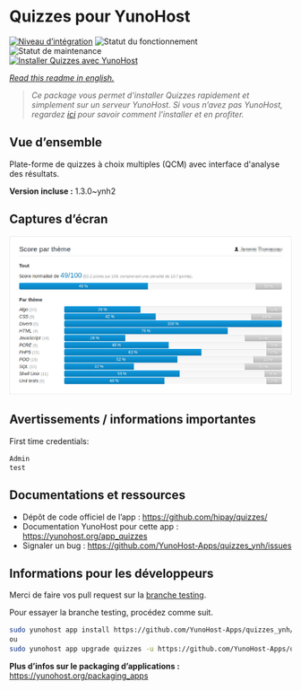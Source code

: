 <!--
N.B.: This README was automatically generated by https://github.com/YunoHost/apps/tree/master/tools/README-generator
It shall NOT be edited by hand.
-->

# Quizzes pour YunoHost

[![Niveau d’intégration](https://dash.yunohost.org/integration/quizzes.svg)](https://dash.yunohost.org/appci/app/quizzes) ![Statut du fonctionnement](https://ci-apps.yunohost.org/ci/badges/quizzes.status.svg) ![Statut de maintenance](https://ci-apps.yunohost.org/ci/badges/quizzes.maintain.svg)  
[![Installer Quizzes avec YunoHost](https://install-app.yunohost.org/install-with-yunohost.svg)](https://install-app.yunohost.org/?app=quizzes)

*[Read this readme in english.](./README.md)*

> *Ce package vous permet d’installer Quizzes rapidement et simplement sur un serveur YunoHost.
Si vous n’avez pas YunoHost, regardez [ici](https://yunohost.org/#/install) pour savoir comment l’installer et en profiter.*

## Vue d’ensemble

Plate-forme de quizzes à choix multiples (QCM) avec interface d'analyse des résultats.


**Version incluse :** 1.3.0~ynh2

## Captures d’écran

![Capture d’écran de Quizzes](./doc/screenshots/score_par_theme.png)

## Avertissements / informations importantes

First time credentials: 

```
Admin
test
```
## Documentations et ressources

* Dépôt de code officiel de l’app : <https://github.com/hipay/quizzes/>
* Documentation YunoHost pour cette app : <https://yunohost.org/app_quizzes>
* Signaler un bug : <https://github.com/YunoHost-Apps/quizzes_ynh/issues>

## Informations pour les développeurs

Merci de faire vos pull request sur la [branche testing](https://github.com/YunoHost-Apps/quizzes_ynh/tree/testing).

Pour essayer la branche testing, procédez comme suit.

``` bash
sudo yunohost app install https://github.com/YunoHost-Apps/quizzes_ynh/tree/testing --debug
ou
sudo yunohost app upgrade quizzes -u https://github.com/YunoHost-Apps/quizzes_ynh/tree/testing --debug
```

**Plus d’infos sur le packaging d’applications :** <https://yunohost.org/packaging_apps>
